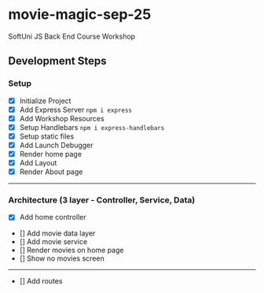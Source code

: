 # movie-magic-sep-25

SoftUni JS Back End Course Workshop

## Development Steps

### Setup

- [x] Initialize Project
- [x] Add Express Server `npm i express`
- [x] Add Workshop Resources
- [x] Setup Handlebars `npm i express-handlebars`
- [x] Setup static files
- [x] Add Launch Debugger
- [x] Render home page
- [x] Add Layout
- [x] Render About page

---

### Architecture (3 layer - Controller, Service, Data)

- [x] Add home controller
- [] Add movie data layer
- [] Add movie service
- [] Render movies on home page
- [] Show no movies screen

---

- [] Add routes

